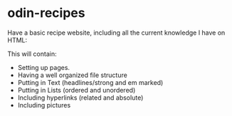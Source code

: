# odin-recipes
Have a basic recipe website, including all the current knowledge I have on HTML:

This will contain:
- Setting up pages.
- Having a well organized file structure
- Putting in Text (headlines/strong and em marked)
- Putting in Lists (ordered and unordered)
- Including hyperlinks (related and absolute)
- Including pictures
